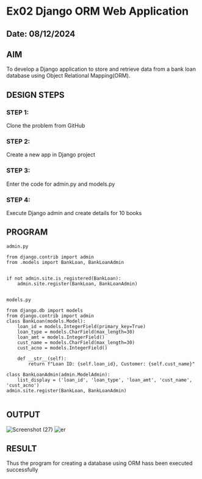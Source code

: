 # Ex02 Django ORM Web Application
## Date: 08/12/2024

## AIM
To develop a Django application to store and retrieve data from a bank loan database using Object Relational Mapping(ORM).


## DESIGN STEPS

### STEP 1:
Clone the problem from GitHub

### STEP 2:
Create a new app in Django project

### STEP 3:
Enter the code for admin.py and models.py

### STEP 4:
Execute Django admin and create details for 10 books

## PROGRAM
```
admin.py

from django.contrib import admin
from .models import BankLoan, BankLoanAdmin


if not admin.site.is_registered(BankLoan):
    admin.site.register(BankLoan, BankLoanAdmin)


models.py

from django.db import models
from django.contrib import admin
class BankLoan(models.Model):
    loan_id = models.IntegerField(primary_key=True)
    loan_type = models.CharField(max_length=30)
    loan_amt = models.IntegerField()
    cust_name = models.CharField(max_length=30)
    cust_acno = models.IntegerField()

    def __str__(self):
        return f"Loan ID: {self.loan_id}, Customer: {self.cust_name}"

class BankLoanAdmin(admin.ModelAdmin):
    list_display = ('loan_id', 'loan_type', 'loan_amt', 'cust_name', 'cust_acno')
admin.site.register(BankLoan, BankLoanAdmin)


```


## OUTPUT
![Screenshot (27)](https://github.com/user-attachments/assets/781638c3-aaf9-436b-8404-33d5c8fa2da0)
![er](https://github.com/user-attachments/assets/2cd6d1ee-7fe1-4bfd-b800-07aafc40c056)





## RESULT
Thus the program for creating a database using ORM hass been executed successfully
